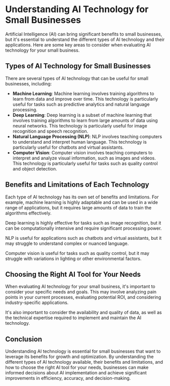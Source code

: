 Understanding AI Technology for Small Businesses
================================================

Artificial Intelligence (AI) can bring significant benefits to small businesses, but it's essential to understand the different types of AI technology and their applications. Here are some key areas to consider when evaluating AI technology for your small business.

Types of AI Technology for Small Businesses
-------------------------------------------

There are several types of AI technology that can be useful for small businesses, including:

* **Machine Learning**: Machine learning involves training algorithms to learn from data and improve over time. This technology is particularly useful for tasks such as predictive analytics and natural language processing.
* **Deep Learning**: Deep learning is a subset of machine learning that involves training algorithms to learn from large amounts of data using neural networks. This technology is particularly useful for image recognition and speech recognition.
* **Natural Language Processing (NLP)**: NLP involves teaching computers to understand and interpret human language. This technology is particularly useful for chatbots and virtual assistants.
* **Computer Vision**: Computer vision involves teaching computers to interpret and analyze visual information, such as images and videos. This technology is particularly useful for tasks such as quality control and object detection.

Benefits and Limitations of Each Technology
-------------------------------------------

Each type of AI technology has its own set of benefits and limitations. For example, machine learning is highly adaptable and can be used in a wide range of applications, but it requires large amounts of data to train the algorithms effectively.

Deep learning is highly effective for tasks such as image recognition, but it can be computationally intensive and require significant processing power.

NLP is useful for applications such as chatbots and virtual assistants, but it may struggle to understand complex or nuanced language.

Computer vision is useful for tasks such as quality control, but it may struggle with variations in lighting or other environmental factors.

Choosing the Right AI Tool for Your Needs
-----------------------------------------

When evaluating AI technology for your small business, it's important to consider your specific needs and goals. This may involve analyzing pain points in your current processes, evaluating potential ROI, and considering industry-specific applications.

It's also important to consider the availability and quality of data, as well as the technical expertise required to implement and maintain the AI technology.

Conclusion
----------

Understanding AI technology is essential for small businesses that want to leverage its benefits for growth and optimization. By understanding the different types of AI technology available, their benefits and limitations, and how to choose the right AI tool for your needs, businesses can make informed decisions about AI implementation and achieve significant improvements in efficiency, accuracy, and decision-making.
